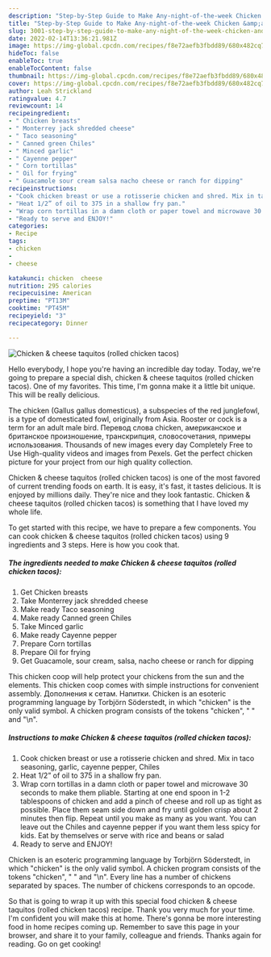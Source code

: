 ```yaml
---
description: "Step-by-Step Guide to Make Any-night-of-the-week Chicken &amp;amp; cheese taquitos (rolled chicken tacos)"
title: "Step-by-Step Guide to Make Any-night-of-the-week Chicken &amp;amp; cheese taquitos (rolled chicken tacos)"
slug: 3001-step-by-step-guide-to-make-any-night-of-the-week-chicken-and-amp-cheese-taquitos-rolled-chicken-tacos
date: 2022-02-14T13:36:21.981Z
image: https://img-global.cpcdn.com/recipes/f8e72aefb3fbdd89/680x482cq70/chicken-cheese-taquitos-rolled-chicken-tacos-recipe-main-photo.jpg
hideToc: false
enableToc: true
enableTocContent: false
thumbnail: https://img-global.cpcdn.com/recipes/f8e72aefb3fbdd89/680x482cq70/chicken-cheese-taquitos-rolled-chicken-tacos-recipe-main-photo.jpg
cover: https://img-global.cpcdn.com/recipes/f8e72aefb3fbdd89/680x482cq70/chicken-cheese-taquitos-rolled-chicken-tacos-recipe-main-photo.jpg
author: Leah Strickland
ratingvalue: 4.7
reviewcount: 14
recipeingredient:
- " Chicken breasts"
- " Monterrey jack shredded cheese"
- " Taco seasoning"
- " Canned green Chiles"
- " Minced garlic"
- " Cayenne pepper"
- " Corn tortillas"
- " Oil for frying"
- " Guacamole sour cream salsa nacho cheese or ranch for dipping"
recipeinstructions:
- "Cook chicken breast or use a rotisserie chicken and shred. Mix in taco seasoning, garlic, cayenne pepper, Chiles"
- "Heat 1/2” of oil to 375 in a shallow fry pan."
- "Wrap corn tortillas in a damn cloth or paper towel and microwave 30 seconds to make them pliable. Starting at one end spoon in 1-2 tablespoons of chicken and add a pinch of cheese and roll up as tight as possible. Place them seam side down and fry until golden crisp about 2 minutes then flip. Repeat until you make as many as you want. You can leave out the Chiles and cayenne pepper if you want them less spicy for kids. Eat by themselves or serve with rice and beans or salad"
- "Ready to serve and ENJOY!"
categories:
- Recipe
tags:
- chicken
- 
- cheese

katakunci: chicken  cheese 
nutrition: 295 calories
recipecuisine: American
preptime: "PT13M"
cooktime: "PT45M"
recipeyield: "3"
recipecategory: Dinner

---
```



![Chicken &amp; cheese taquitos (rolled chicken tacos)](https://img-global.cpcdn.com/recipes/f8e72aefb3fbdd89/680x482cq70/chicken-cheese-taquitos-rolled-chicken-tacos-recipe-main-photo.jpg)

Hello everybody, I hope you're having an incredible day today. Today, we're going to prepare a special dish, chicken &amp; cheese taquitos (rolled chicken tacos). One of my favorites. This time, I'm gonna make it a little bit unique. This will be really delicious.

The chicken (Gallus gallus domesticus), a subspecies of the red junglefowl, is a type of domesticated fowl, originally from Asia. Rooster or cock is a term for an adult male bird. Перевод слова chicken, американское и британское произношение, транскрипция, словосочетания, примеры использования. Thousands of new images every day Completely Free to Use High-quality videos and images from Pexels. Get the perfect chicken picture for your project from our high quality collection.

Chicken &amp; cheese taquitos (rolled chicken tacos) is one of the most favored of current trending foods on earth. It is easy, it's fast, it tastes delicious. It is enjoyed by millions daily. They're nice and they look fantastic. Chicken &amp; cheese taquitos (rolled chicken tacos) is something that I have loved my whole life.


To get started with this recipe, we have to prepare a few components. You can cook chicken &amp; cheese taquitos (rolled chicken tacos) using 9 ingredients and 3 steps. Here is how you cook that.

<!--inarticleads1-->

##### The ingredients needed to make Chicken &amp; cheese taquitos (rolled chicken tacos):

1. Get  Chicken breasts
1. Take  Monterrey jack shredded cheese
1. Make ready  Taco seasoning
1. Make ready  Canned green Chiles
1. Take  Minced garlic
1. Make ready  Cayenne pepper
1. Prepare  Corn tortillas
1. Prepare  Oil for frying
1. Get  Guacamole, sour cream, salsa, nacho cheese or ranch for dipping


This chicken coop will help protect your chickens from the sun and the elements. This chicken coop comes with simple instructions for convenient assembly. Дополнения к сетам. Напитки. Chicken is an esoteric programming language by Torbjörn Söderstedt, in which &#34;chicken&#34; is the only valid symbol. A chicken program consists of the tokens &#34;chicken&#34;, &#34; &#34; and &#34;\n&#34;. 

<!--inarticleads2-->

##### Instructions to make Chicken &amp; cheese taquitos (rolled chicken tacos):

1. Cook chicken breast or use a rotisserie chicken and shred. Mix in taco seasoning, garlic, cayenne pepper, Chiles
1. Heat 1/2” of oil to 375 in a shallow fry pan.
1. Wrap corn tortillas in a damn cloth or paper towel and microwave 30 seconds to make them pliable. Starting at one end spoon in 1-2 tablespoons of chicken and add a pinch of cheese and roll up as tight as possible. Place them seam side down and fry until golden crisp about 2 minutes then flip. Repeat until you make as many as you want. You can leave out the Chiles and cayenne pepper if you want them less spicy for kids. Eat by themselves or serve with rice and beans or salad
1. Ready to serve and ENJOY!

Chicken is an esoteric programming language by Torbjörn Söderstedt, in which &#34;chicken&#34; is the only valid symbol. A chicken program consists of the tokens &#34;chicken&#34;, &#34; &#34; and &#34;\n&#34;. Every line has a number of chickens separated by spaces. The number of chickens corresponds to an opcode. 

So that is going to wrap it up with this special food chicken &amp; cheese taquitos (rolled chicken tacos) recipe. Thank you very much for your time. I'm confident you will make this at home. There's gonna be more interesting food in home recipes coming up. Remember to save this page in your browser, and share it to your family, colleague and friends. Thanks again for reading. Go on get cooking!

